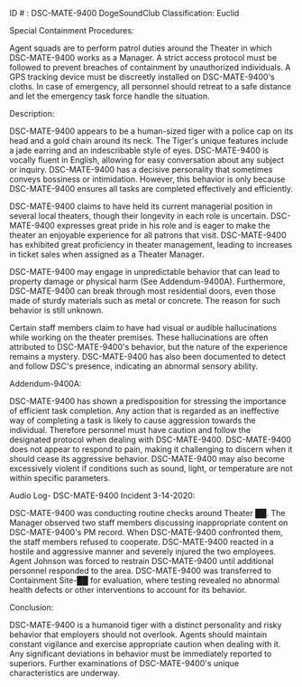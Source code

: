 ID # : DSC-MATE-9400
DogeSoundClub Classification: Euclid

Special Containment Procedures:

Agent squads are to perform patrol duties around the Theater in which DSC-MATE-9400 works as a Manager. A strict access protocol must be followed to prevent breaches of containment by unauthorized individuals. A GPS tracking device must be discreetly installed on DSC-MATE-9400's cloths. In case of emergency, all personnel should retreat to a safe distance and let the emergency task force handle the situation.

Description:

DSC-MATE-9400 appears to be a human-sized tiger with a police cap on its head and a gold chain around its neck. The Tiger's unique features include a jade earring and an indescribable style of eyes. DSC-MATE-9400 is vocally fluent in English, allowing for easy conversation about any subject or inquiry. DSC-MATE-9400 has a decisive personality that sometimes conveys bossiness or intimidation. However, this behavior is only because DSC-MATE-9400 ensures all tasks are completed effectively and efficiently.

DSC-MATE-9400 claims to have held its current managerial position in several local theaters, though their longevity in each role is uncertain. DSC-MATE-9400 expresses great pride in his role and is eager to make the theater an enjoyable experience for all patrons that visit. DSC-MATE-9400 has exhibited great proficiency in theater management, leading to increases in ticket sales when assigned as a Theater Manager.

DSC-MATE-9400 may engage in unpredictable behavior that can lead to property damage or physical harm (See Addendum-9400A). Furthermore, DSC-MATE-9400 can break through most residential doors, even those made of sturdy materials such as metal or concrete. The reason for such behavior is still unknown.

Certain staff members claim to have had visual or audible hallucinations while working on the theater premises. These hallucinations are often attributed to DSC-MATE-9400's behavior, but the nature of the experience remains a mystery. DSC-MATE-9400 has also been documented to detect and follow DSC's presence, indicating an abnormal sensory ability. 

Addendum-9400A:

DSC-MATE-9400 has shown a predisposition for stressing the importance of efficient task completion. Any action that is regarded as an ineffective way of completing a task is likely to cause aggression towards the individual. Therefore personnel must have caution and follow the designated protocol when dealing with DSC-MATE-9400. DSC-MATE-9400 does not appear to respond to pain, making it challenging to discern when it should cease its aggressive behavior. DSC-MATE-9400 may also become excessively violent if conditions such as sound, light, or temperature are not within specific parameters. 

Audio Log- DSC-MATE-9400 Incident 3-14-2020:

DSC-MATE-9400 was conducting routine checks around Theater ██. The Manager observed two staff members discussing inappropriate content on DSC-MATE-9400's PM record. When DSC-MATE-9400 confronted them, the staff members refused to cooperate. DSC-MATE-9400 reacted in a hostile and aggressive manner and severely injured the two employees. Agent Johnson was forced to restrain DSC-MATE-9400 until additional personnel responded to the area. DSC-MATE-9400 was transferred to Containment Site-██ for evaluation, where testing revealed no abnormal health defects or other interventions to account for its behavior. 

Conclusion:

DSC-MATE-9400 is a humanoid tiger with a distinct personality and risky behavior that employers should not overlook. Agents should maintain constant vigilance and exercise appropriate caution when dealing with it. Any significant deviations in behavior must be immediately reported to superiors. Further examinations of DSC-MATE-9400's unique characteristics are underway.